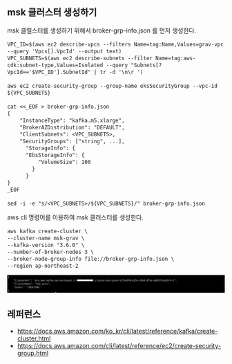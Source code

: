 ## msk 클러스터 생성하기 ##

msk 클럴스터를 생성하기 위해서 broker-grp-info.json 를 먼저 생성한다. 

```
VPC_ID=$(aws ec2 describe-vpcs --filters Name=tag:Name,Values=grav-vpc --query 'Vpcs[].VpcId' --output text)
VPC_SUBNETS=$(aws ec2 describe-subnets --filter Name=tag:aws-cdk:subnet-type,Values=Isolated --query "Subnets[?VpcId=='$VPC_ID'].SubnetId" | tr -d '\n\r ')

aws ec2 create-security-group --group-name eksSecurityGroup --vpc-id ${VPC_SUBNETS}

cat <<_EOF > broker-grp-info.json
{
    "InstanceType": "kafka.m5.xlarge",
    "BrokerAZDistribution": "DEFAULT",
    "ClientSubnets": <VPC_SUBNETS>,
    "SecurityGroups": ["string", ...],
      "StorageInfo": {
      "EbsStorageInfo": {
          "VolumeSize": 100
        }
      }
}
_EOF

sed -i -e "s/<VPC_SUBNETS>/${VPC_SUBNETS}/" broker-grp-info.json
```

aws cli 명령어를 이용하여 msk 클러스터를 생성한다.
```
aws kafka create-cluster \
--cluster-name msk-grav \
--kafka-version "3.6.0" \
--number-of-broker-nodes 3 \
--broker-node-group-info file://broker-grp-info.json \
--region ap-northeast-2
```
![](https://github.com/gnosia93/database-on-grv/blob/main/tutorial/images/msk-02.png)


## 레퍼런스 ##

* https://docs.aws.amazon.com/ko_kr/cli/latest/reference/kafka/create-cluster.html
* https://docs.aws.amazon.com/cli/latest/reference/ec2/create-security-group.html
